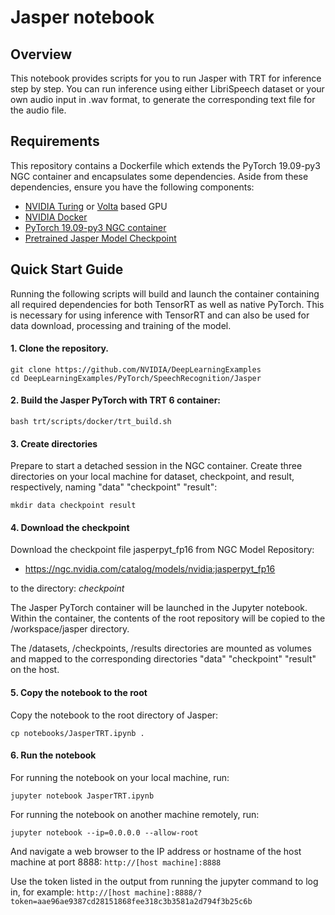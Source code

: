 # Jasper notebook

## Overview

This notebook provides scripts for you to run Jasper with TRT for inference step by step. You can run inference using either LibriSpeech dataset or your own audio input in .wav format, to generate the corresponding text file for the audio file.

## Requirements

This repository contains a Dockerfile which extends the PyTorch 19.09-py3 NGC container and encapsulates some dependencies. Aside from these dependencies, ensure you have the following components:

* [NVIDIA Turing](https://www.nvidia.com/en-us/geforce/turing/) or [Volta](https://www.nvidia.com/en-us/data-center/volta-gpu-architecture/) based GPU    
* [NVIDIA Docker](https://github.com/NVIDIA/nvidia-docker)
* [PyTorch 19.09-py3 NGC container](https://ngc.nvidia.com/catalog/containers/nvidia:pytorch)
* [Pretrained Jasper Model Checkpoint](https://ngc.nvidia.com/catalog/models/nvidia:jasperpyt_fp16)

## Quick Start Guide

Running the following scripts will build and launch the container containing all required dependencies for both TensorRT as well as native PyTorch. This is necessary for using inference with TensorRT and can also be used for data download, processing and training of the model.

#### 1. Clone the repository.

```
git clone https://github.com/NVIDIA/DeepLearningExamples
cd DeepLearningExamples/PyTorch/SpeechRecognition/Jasper
```

#### 2. Build the Jasper PyTorch with TRT 6 container:

```
bash trt/scripts/docker/trt_build.sh
```

#### 3. Create directories
Prepare to start a detached session in the NGC container.
Create three directories on your local machine for dataset, checkpoint, and result, respectively, naming "data" "checkpoint" "result":

```
mkdir data checkpoint result
```

#### 4. Download the checkpoint

Download the checkpoint file jasperpyt_fp16 from NGC Model Repository:  
- https://ngc.nvidia.com/catalog/models/nvidia:jasperpyt_fp16

to the directory: _checkpoint_

The Jasper PyTorch container will be launched in the Jupyter notebook. Within the container, the contents of the root repository will be copied to the /workspace/jasper directory.

The /datasets, /checkpoints, /results directories are mounted as volumes and mapped to the corresponding directories "data" "checkpoint" "result" on the host.

#### 5. Copy the notebook to the root

Copy the notebook to the root directory of Jasper:

```
cp notebooks/JasperTRT.ipynb .
```

#### 6. Run the notebook
For running the notebook on your local machine, run:

```
jupyter notebook JasperTRT.ipynb
```

For running the notebook on another machine remotely, run:

```
jupyter notebook --ip=0.0.0.0 --allow-root
```

And navigate a web browser to the IP address or hostname of the host machine at port 8888: `http://[host machine]:8888`

Use the token listed in the output from running the jupyter command to log in, for example: `http://[host machine]:8888/?token=aae96ae9387cd28151868fee318c3b3581a2d794f3b25c6b`

